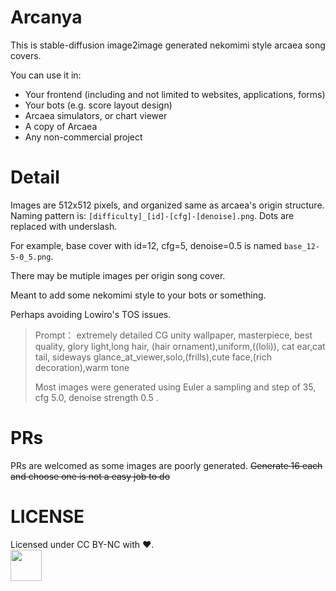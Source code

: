 # Arcanya

This is stable-diffusion image2image generated nekomimi style arcaea song covers.

You can use it in:

- Your frontend (including and not limited to websites, applications, forms)
- Your bots (e.g. score layout design)
- Arcaea simulators, or chart viewer
- A copy of Arcaea
- Any non-commercial project

# Detail

Images are 512x512 pixels, and organized same as arcaea's origin structure. Naming pattern is: `[difficulty]_[id]-[cfg]-[denoise].png`. Dots are replaced with underslash.

For example, base cover with id=12, cfg=5, denoise=0.5 is named `base_12-5-0_5.png`.

There may be mutiple images per origin song cover.

Meant to add some nekomimi style to your bots or something.

Perhaps avoiding Lowiro's TOS issues.

> Prompt：
> extremely detailed CG unity wallpaper, masterpiece, best quality, glory light,long hair, (hair ornament),uniform,((loli)), cat ear,cat tail, sideways glance_at_viewer,solo,(frills),cute face,(rich decoration),warm tone
>
> Most images were generated using Euler a sampling and step of 35, cfg 5.0, denoise strength 0.5 .

# PRs

PRs are welcomed as some images are poorly generated. ~~Generate 16 each and choose one is not a easy job to do~~

# LICENSE

Licensed under CC BY-NC with ❤.  
<image src="res/by-nc.png" height=50>
